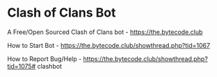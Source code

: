 # Clash of Clans Bot
A Free/Open Sourced Clash of Clans bot - https://the.bytecode.club

How to Start Bot - https://the.bytecode.club/showthread.php?tid=1067

How to Report Bug/Help - https://the.bytecode.club/showthread.php?tid=1075# clashbot
